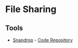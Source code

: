 # File Sharing

## Tools

- [Snapdrop](https://snapdrop.net/) - [Code Repository](https://github.com/RobinLinus/snapdrop)
